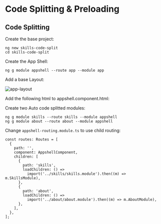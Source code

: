 # Code Splitting & Preloading

## Code Splitting

Create the base project:

```
ng new skills-code-split
cd skills-code-split
```

Create the App Shell:

```
ng g module appshell --route app --module app
```

Add a base Layout:

![app-layout](_images/app-layout.png)

Add the following html to appshell.component.html:

Create two Auto code splitted modules:

```
ng g module skills --route skills --module appshell
ng g module about --route about --module appshell
```

Change `appshell-routing.module.ts` to use child routing:

```
const routes: Routes = [
  {
    path: '',
    component: AppshellComponent,
    children: [
      {
        path: 'skills',
        loadChildren: () =>
          import('../skills/skills.module').then((m) => m.SkillsModule),
      },
      {
        path: 'about',
        loadChildren: () =>
          import('../about/about.module').then((m) => m.AboutModule),
      },
    ],
  },
];
```